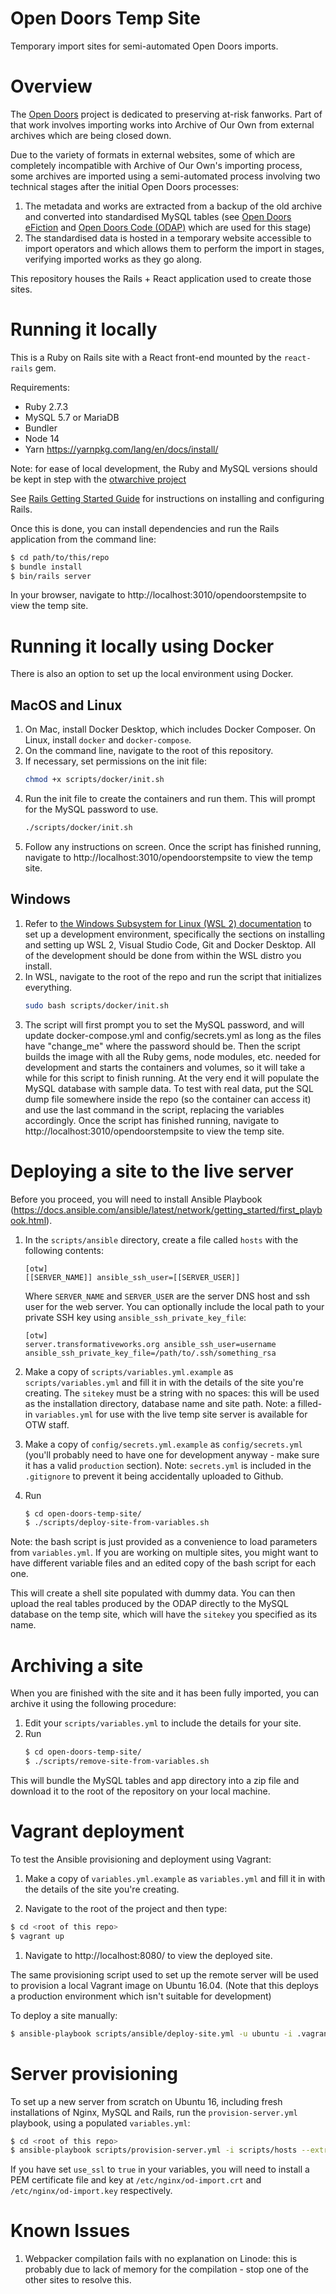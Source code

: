 # Open Doors Temp Site
Temporary import sites for semi-automated Open Doors imports.

# Overview
The [Open Doors](http://opendoors.transformativeworks.org/) project is dedicated to preserving at-risk fanworks. Part of 
that work involves importing works into Archive of Our Own from external archives which are being closed down. 

Due to the variety of formats in external websites, some of which are completely incompatible with Archive of Our Own's
importing process, some archives are imported using a semi-automated process involving two technical stages after the
initial Open Doors processes:

1. The metadata and works are extracted from a backup of the old archive and converted into standardised MySQL tables 
(see [Open Doors eFiction](https://github.com/otwcode/open-doors-efiction) and 
   [Open Doors Code (ODAP)](https://github.com/otwcode/open-doors-code) which are used for this stage)
1. The standardised data is hosted in a temporary website accessible to import operators and which allows them to 
perform the import in stages, verifying imported works as they go along. 
   
This repository houses the Rails + React application used to create those sites.

# Running it locally
This is a Ruby on Rails site with a React front-end mounted by the `react-rails` gem.

Requirements:
- Ruby 2.7.3 
- MySQL 5.7 or MariaDB
- Bundler
- Node 14
- Yarn https://yarnpkg.com/lang/en/docs/install/

Note: for ease of local development, the Ruby and MySQL versions should be kept in step with the [otwarchive project](https://github.com/otwcode/otwarchive)

See [Rails Getting Started Guide](http://guides.rubyonrails.org/getting_started.html) for instructions on installing and configuring Rails.

Once this is done, you can install dependencies and run the Rails application from the command line:
```bash
$ cd path/to/this/repo
$ bundle install
$ bin/rails server
``` 

In your browser, navigate to http://localhost:3010/opendoorstempsite to view the temp site.

# Running it locally using Docker
There is also an option to set up the local environment using Docker.

## MacOS and Linux

1. On Mac, install Docker Desktop, which includes Docker Composer. On Linux, install `docker` and `docker-compose`.
2. On the command line, navigate to the root of this repository.
3. If necessary, set permissions on the init file:
   ```bash
   chmod +x scripts/docker/init.sh
   ```
4. Run the init file to create the containers and run them. This will prompt for the MySQL password to use.
   ```bash
   ./scripts/docker/init.sh
   ```
5. Follow any instructions on screen. 
Once the script has finished running, navigate to http://localhost:3010/opendoorstempsite to view the temp site.

## Windows
1. Refer to [the Windows Subsystem for Linux (WSL 2) documentation](https://learn.microsoft.com/en-us/windows/wsl/setup/environment) to set up a development environment, specifically the sections on installing and setting up WSL 2, Visual Studio Code, Git and Docker Desktop. All of the development should be done from within the WSL distro you install.
2. In WSL, navigate to the root of the repo and run the script that initializes everything.
   ```bash
   sudo bash scripts/docker/init.sh
   ``` 
3. The script will first prompt you to set the MySQL password, and will update docker-compose.yml and config/secrets.yml as long as the files have "change_me" where the password should be. Then the script builds the image with all the Ruby gems, node modules, etc. needed for development and starts the containers and volumes, so it will take a while for this script to finish running. At the very end it will populate the MySQL database with sample data. To test with real data, put the SQL dump file somewhere inside the repo (so the container can access it) and use the last command in the script, replacing the variables accordingly.
Once the script has finished running, navigate to http://localhost:3010/opendoorstempsite to view the temp site.

# Deploying a site to the live server
Before you proceed, you will need to install Ansible Playbook (https://docs.ansible.com/ansible/latest/network/getting_started/first_playbook.html).

1. In the `scripts/ansible` directory, create a file called `hosts` with the following contents:
    ```
    [otw]
    [[SERVER_NAME]] ansible_ssh_user=[[SERVER_USER]]
    ```
    Where `SERVER_NAME` and `SERVER_USER` are the server DNS host and ssh user for the web server. You can optionally 
    include the local path to your private SSH key using `ansible_ssh_private_key_file`:
    ```
   [otw]
    server.transformativeworks.org ansible_ssh_user=username ansible_ssh_private_key_file=/path/to/.ssh/something_rsa
    ```

3. Make a copy of `scripts/variables.yml.example` as `scripts/variables.yml` and fill it in with the details 
of the site you're creating. The `sitekey` must be a string with no spaces: this will be used as the installation 
directory, database name and site path. Note: a filled-in `variables.yml` for use with the live temp site server is 
available for OTW staff.

4. Make a copy of `config/secrets.yml.example` as `config/secrets.yml` (you'll probably need to have one for development 
anyway - make sure it has a valid `production` section). Note: `secrets.yml` is included in the `.gitignore` to prevent 
it being accidentally uploaded to Github. 

5. Run 
    ```bash
    $ cd open-doors-temp-site/
    $ ./scripts/deploy-site-from-variables.sh
    ```

Note: the bash script is just provided as a convenience to load parameters from `variables.yml`. If you are working on 
multiple sites, you might want to have different variable files and an edited copy of the bash script for each one.

This will create a shell site populated with dummy data. You can then upload the real tables produced by the ODAP 
directly to the MySQL database on the temp site, which will have the `sitekey` you specified as its name.

# Archiving a site
When you are finished with the site and it has been fully imported, you can archive it using the following procedure:

1. Edit your `scripts/variables.yml` to include the details for your site.
1. Run
    ```bash
    $ cd open-doors-temp-site/
    $ ./scripts/remove-site-from-variables.sh
    ```

This will bundle the MySQL tables and app directory into a zip file and download it to the root of the 
repository on your local machine.

# Vagrant deployment
To test the Ansible provisioning and deployment using Vagrant:

1. Make a copy of `variables.yml.example` as `variables.yml` and fill it in with the details 
   of the site you're creating.
   
1. Navigate to the root of the project and then type:

```bash
$ cd <root of this repo>
$ vagrant up
```

1. Navigate to http://localhost:8080/<site name> to view the deployed site.

The same provisioning script used to set up the remote server will be used to provision a local Vagrant image on Ubuntu 16.04.
(Note that this deploys a production environment which isn't suitable for development)

To deploy a site manually:
 
```bash
$ ansible-playbook scripts/ansible/deploy-site.yml -u ubuntu -i .vagrant/provisioners/ansible/inventory/vagrant_ansible_inventory --extra-vars "@scripts/variables.yml"
```

# Server provisioning
To set up a new server from scratch on Ubuntu 16, including fresh installations of Nginx, MySQL and Rails, run the 
`provision-server.yml` playbook, using a populated `variables.yml`:

```bash
$ cd <root of this repo>
$ ansible-playbook scripts/provision-server.yml -i scripts/hosts --extra-vars "@scripts/variables.yml"
```

If you have set `use_ssl` to `true` in your variables, you will need to install a PEM certificate file and key at `/etc/nginx/od-import.crt` and `/etc/nginx/od-import.key` respectively.


# Known Issues
1. Webpacker compilation fails with no explanation on Linode: this is probably due to lack of memory for the compilation - stop one of the other sites to resolve this.
